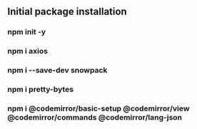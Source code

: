 ## Initial package installation

### npm init -y
### npm i axios
### npm i --save-dev snowpack
### npm i pretty-bytes
### npm i @codemirror/basic-setup @codemirror/view @codemirror/commands @codemirror/lang-json